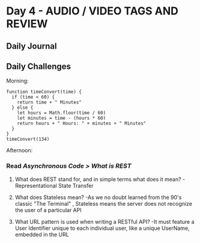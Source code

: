 # Day 4 - AUDIO / VIDEO TAGS AND REVIEW

## Daily Journal


## Daily Challenges

Morning: 
``` JS
function timeConvert(time) {
  if (time < 60) {
    return time + " Minutes"
  } else {
    let hours = Math.floor(time / 60)
    let minutes = time - (hours * 60)
    return hours + " Hours: " + minutes + " Minutes"
  }
}
timeConvert(134)
```

Afternoon: 

### Read *Asynchronous Code > What is REST*

1. What does REST stand for, and in simple terms what does it mean?
    -Representational State Transfer

2. What does Stateless mean?
    -As we no doubt learned from the 90's classic "The Terminal" , Stateless means the server does not recognize the user of a particular API

3. What URL pattern is used when writing a RESTful API?
    -It must feature a User Identifier unique to each individual user, like a unique UserName, embedded in the URL
